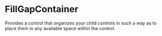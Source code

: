 # FillGapContainer
Provides a control that organizes your child controls in such a way as to place them in any available space within the control.
